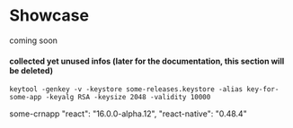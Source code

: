 # Showcase

coming soon

#### collected yet unused infos (later for the documentation, this section will be deleted)
    keytool -genkey -v -keystore some-releases.keystore -alias key-for-some-app -keyalg RSA -keysize 2048 -validity 10000

some-crnapp
    "react": "16.0.0-alpha.12",
    "react-native": "0.48.4"
